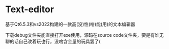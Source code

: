 # Text-editor
基于Qt6.5.3和vs2022构建的一款高(没)性(啥)能(用)的文本编辑器

下载debug文件夹能直接打开exe使用，源码在source code文件夹，要是有谁无聊的话自己改着玩也行，没啥含金量的玩具罢了(

